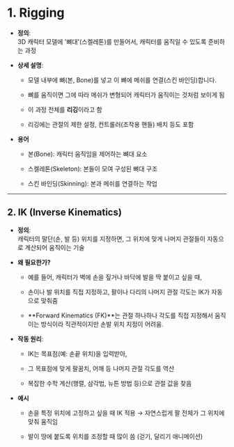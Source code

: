 # 1. Rigging

- **정의**:  
    3D 캐릭터 모델에 '뼈대'(스켈레톤)를 만들어서, 캐릭터를 움직일 수 있도록 준비하는 과정
    
- **상세 설명**:

    - 모델 내부에 뼈(본, Bone)를 넣고 이 뼈에 메쉬를 연결(스킨 바인딩)합니다.
        
    - 뼈를 움직이면 그에 따라 메쉬가 변형되어 캐릭터가 움직이는 것처럼 보이게 됨
        
    - 이 과정 전체를 **리깅**이라고 함
        
    - 리깅에는 관절의 제한 설정, 컨트롤러(조작용 핸들) 배치 등도 포함
        
- **용어**
    
    - 본(Bone): 캐릭터 움직임을 제어하는 뼈대 요소
        
    - 스켈레톤(Skeleton): 본들이 모여 구성된 뼈대 구조
        
    - 스킨 바인딩(Skinning): 본과 메쉬를 연결하는 작업
        

---

## 2. IK (Inverse Kinematics)

- **정의**:  
    캐릭터의 말단(손, 발 등) 위치를 지정하면, 그 위치에 맞게 나머지 관절들이 자동으로 계산되어 움직이는 기술
    
- **왜 필요한가?**
    
    - 예를 들어, 캐릭터가 벽에 손을 짚거나 바닥에 발을 딱 붙이고 싶을 때,
        
    - 손이나 발 위치를 직접 지정하고, 팔이나 다리의 나머지 관절 각도는 IK가 자동으로 맞춰줌
        
    - **Forward Kinematics (FK)**는 관절 하나하나 각도를 직접 지정해서 움직이는 방식이라 직관적이지만 손발 위치 지정이 어려움.
        
- **작동 원리**:
    
    - IK는 목표점(예: 손끝 위치)을 입력받아,
        
    - 그 목표점에 맞게 팔꿈치, 어깨 등 나머지 관절 각도를 역산
        
    - 복잡한 수학 계산(행렬, 삼각법, 뉴튼 방법 등)으로 관절 값을 찾음
        
- **예시**
    
    - 손을 특정 위치에 고정하고 싶을 때 IK 적용 → 자연스럽게 팔 전체가 그 위치에 맞춰 움직임
        
    - 발이 땅에 붙도록 위치를 조정할 때 많이 씀 (걷기, 달리기 애니메이션)